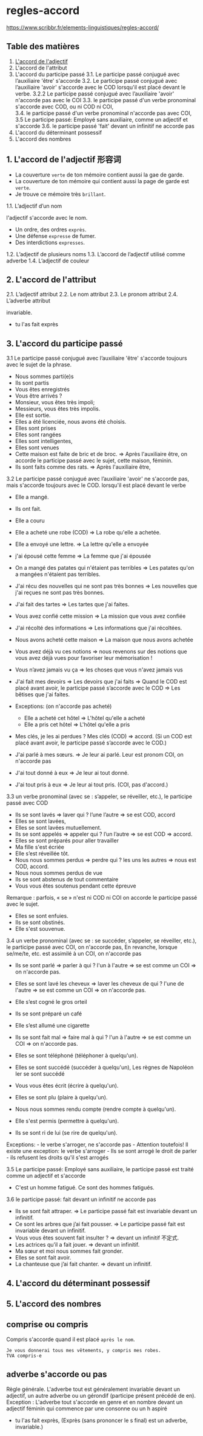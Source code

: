 regles-accord
=============

https://www.scribbr.fr/elements-linguistiques/regles-accord/

## Table des matières

1. [L'accord de l'adjectif](##1.-L'accord-de-l'adjectif-形容词)
2. L'accord de l'attribut
3. L'accord du participe passé
	3.1. Le participe passé conjugué avec l’auxiliaire 'être' s'accorde 
	3.2. Le participe passé conjugué avec l’auxiliaire 'avoir' s'accorde avec le COD lorsqu'il est placé devant le verbe.
		3.2.2 Le participe passé conjugué avec l’auxiliaire 'avoir' n'accorde pas avec le COI
	3.3. le participe passé d'un verbe pronominal s'accorde avec COD, ou ni COD ni COI,  
	3.4. le participe passé d'un verbe pronominal n'accorde pas avec COI,
	3.5 Le participe passé: Employé sans auxiliaire, comme un adjectif et s'accorde
	3.6. le participe passé 'fait' devant un infinitif ne accorde pas
4. L'accord du déterminant possessif
5. L'accord des nombres

## 1. L'accord de l'adjectif 形容词

- La couverture `verte` de ton mémoire contient aussi la gae de garde.
- La couverture de ton mémoire qui contient aussi la page de garde est `verte`.
- Je trouve ce mémoire très `brillant`.

1.1. L’adjectif d’un nom

l'adjectif s'accorde avec le nom.

- Un ordre, des ordres `exprès`.
- Une défense `expresse` de fumer.
- Des interdictions `expresses`.

1.2. L’adjectif de plusieurs noms
1.3. L’accord de l’adjectif utilisé comme adverbe
1.4. L’adjectif de couleur

## 2. L'accord de l'attribut

2.1. L’adjectif attribut
2.2. Le nom attribut
2.3. Le pronom attribut
2.4. L’adverbe attribut

invariable.

- tu l'as fait exprès

## 3. L'accord du participe passé

3.1 Le participe passé conjugué avec l’auxiliaire 'être' s'accorde toujours avec le sujet de la phrase.

- Nous sommes parti(e)s
- Ils sont partis
- Vous êtes enregistrés
- Vous être arrivés ?
- Monsieur, vous êtes très impoli; 
- Messieurs, vous êtes très impolis.
- Elle est sortie.
- Elles a été licenciée, nous avons été choisis.
- Elles sont prises
- Elles sont rangées
- Elles sont intelligentes,
- Elles sont venues
- Cette maison est faite de bric et de broc. => Après l'auxiliaire être, on accorde le participe passé avec le sujet, cette maison, féminin.
- Ils sont faits comme des rats.  => Après l'auxiliaire être,

3.2 Le participe passé conjugué avec l’auxiliaire 'avoir' ne s'accorde pas, mais s'accorde toujours avec le COD. lorsqu'il est placé devant le verbe

- Elle a mangé.
- Ils ont fait.
- Elle a couru
- Elle a acheté une robe (COD) => La robe qu'elle a achetée.
- Elle a envoyé une lettre. => La lettre qu'elle a envoyée
- j'ai épousé cette femme => La femme que j'ai épousée
- On a mangé des patates qui n'étaient pas terribles => Les patates qu'on a mangées n'étaient pas terribles.
- J'ai récu des nouvelles qui ne sont pas très bonnes => Les nouvelles que j'ai reçues ne sont pas très bonnes.
- J'ai fait des tartes => Les tartes que j'ai faites.
- Vous avez confié cette mission => La mission que vous avez confiée
- J'ai récolté des informations => Les informations que j'ai récoltées.
- Nous avons acheté cette maison => La maison que nous avons achetée
- Vous avez déjà vu ces notions => nous revenons sur des notions que vous avez déjà vues pour favoriser leur mémorisation !
- Vous n’avez jamais vu ça => les choses que vous n'avez jamais vus
- J'ai fait mes devoirs => Les devoirs que j'ai faits => Quand le COD est placé avant avoir, le participe passé s’accorde avec le COD => Les bêtises que j'ai faites.

- Exceptions: (on n'accorde pas acheté)
	+ Elle a acheté cet hôtel => L'hôtel qu'elle a acheté
	+ Elle a pris cet hôtel => L'hôtel qu'elle a pris

- Mes clés, je les ai perdues ? Mes clés (COD) => accord. (Si un COD est placé avant avoir, le participe passé s’accorde avec le COD.)

- J'ai parlé à mes sœurs. => Je leur ai parlé. Leur est pronom COI, on n'accorde pas
- J'ai tout donné à eux => Je leur ai tout donné.  
- J'ai tout pris à eux => Je leur ai tout pris. (COI, pas d'accord.)

3.3 un verbe pronominal (avec se : s’appeler, se réveiller, etc.), le participe passé avec COD

- Ils se sont lavés => laver qui ? l’une l’autre => se est COD, accord
- Elles se sont lavées, 
- Elles se sont lavées mutuellement. 
- Ils se sont appelés => appeler qui ? l’un l’autre => se est COD => accord.
- Elles se sont préparés pour aller travailler
- Ma fille s'est écriée
- Elle s’est réveillée tôt.
- Nous nous sommes perdus =>  perdre qui ? les uns les autres => nous est COD, accord.
- Nous nous sommes perdus de vue
- Ils se sont abstenus de tout commentaire
- Vous vous êtes soutenus pendant cette épreuve

Remarque : parfois, « se » n'est ni COD ni COI  on accorde le participe passé avec le sujet.

- Elles se sont enfuies.
- Ils se sont obstinés.
- Elle s'est souvenue.

3.4 un verbe pronominal (avec se : se succéder, s’appeler, se réveiller, etc.),  le participe passé avec COI, on n'accorde pas, En revanche, lorsque se/me/te, etc. est assimilé à un COI, on n'accorde pas

- Ils se sont parlé  => parler à qui ? l'un à l'autre => se est comme un COI => on n'accorde pas.
- Elles se sont lavé les cheveux => laver les cheveux de qui ? l'une de l'autre => se est comme un COI => on n'accorde pas.
- Elle s’est cogné le gros orteil
- Ils se sont préparé un café
- Elle s’est allumé une cigarette
- Ils se sont fait mal => faire mal à qui ? l'un à l'autre => se est comme un COI => on n'accorde pas.

- Elles se sont téléphoné (téléphoner à quelqu'un).
- Elles se sont succédé (succéder à quelqu'un), Les règnes de Napoléon Ier se sont succédé
- Vous vous êtes écrit (écrire à quelqu'un).
- Elles se sont plu (plaire à quelqu'un).
- Nous nous sommes rendu compte (rendre compte à quelqu'un).
- Elle s'est permis (permettre à quelqu'un).
- Ils se sont ri de lui (se rire de quelqu'un).

Exceptions: 
	- le verbe s'arroger, ne s'accorde pas
		- Attention toutefois! Il existe une exception: le verbe s'arroger
		- Ils se sont arrogé le droit de parler
		- ils refusent les droits qu'il s'est arrogés

3.5 Le participe passé: Employé sans auxiliaire, le participe passé est traité comme un adjectif et s'accorde 
- C'est un homme fatigué. Ce sont des hommes fatigués.

3.6 le participe passé: fait devant un infinitif ne accorde pas

- Ils se sont fait attraper. => Le participe passé fait est invariable devant un infinitif.
- Ce sont les arbres que j’ai fait pousser. => Le participe passé fait est invariable devant un infinitif.
- Vous vous êtes souvent fait insulter ? => devant un infinitif 不定式.
- Les actrices qu’il a fait jouer. => devant un infinitif.
- Ma sœur et moi nous sommes fait gronder.
- Elles se sont fait avoir.
- La chanteuse que j’ai fait chanter. => devant un infinitif.

## 4. L'accord du déterminant possessif

## 5. L'accord des nombres

## comprise ou compris

Compris s'accorde quand il est placé `après le nom`.

	Je vous donnerai tous mes vêtements, y compris mes robes.
	TVA compris-e

## adverbe s'accorde ou pas

Règle générale. L'adverbe tout est généralement invariable devant un adjectif, un autre adverbe ou un gérondif (participe présent précédé de en). Exception : L'adverbe tout s'accorde en genre et en nombre devant un adjectif féminin qui commence par une consonne ou un h aspiré

- tu l'as fait exprès, (Exprès (sans prononcer le s final) est un adverbe, invariable.)